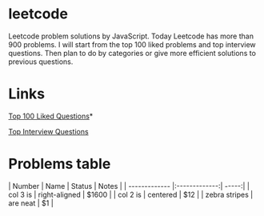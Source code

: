 # leetcode

Leetcode problem solutions by JavaScript. Today Leetcode has more than 900 problems. I will start from the top 100 liked
problems and top interview questions. Then plan to do by categories or give more efficient solutions to previous questions.

# Links

[Top 100 Liked Questions](https://leetcode.com/problemset/top-100-liked-questions/)*

[Top Interview Questions](https://leetcode.com/problemset/top-interview-questions/)

# Problems table

| Number       | Name          | Status  |  Notes |
| ------------- |:-------------:| -----:|
| col 3 is      | right-aligned | $1600 |
| col 2 is      | centered      |   $12 |
| zebra stripes | are neat      |    $1 |